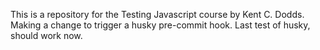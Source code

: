 This is a repository for the Testing Javascript course by Kent C. Dodds. Making a change to trigger a husky pre-commit hook. Last test of husky, should work now.
